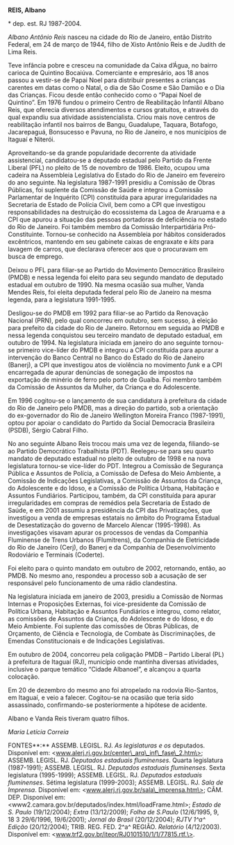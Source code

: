 **REIS, Albano**

\* dep. est. RJ 1987-2004.

*Albano Antônio Reis* nasceu na cidade do Rio de Janeiro, então Distrito
Federal, em 24 de março de 1944, filho de Xisto Antônio Reis e de Judith
de Lima Reis.

Teve infância pobre e cresceu na comunidade da Caixa d’Água, no bairro
carioca de Quintino Bocaiúva. Comerciante e empresário, aos 18 anos
passou a vestir-se de Papai Noel para distribuir presentes a crianças
carentes em datas como o Natal, o dia de São Cosme e São Damião e o Dia
das Crianças. Ficou desde então conhecido como o “Papai Noel de
Quintino”. Em 1976 fundou o primeiro Centro de Reabilitação Infantil
Albano Reis, que oferecia diversos atendimentos e cursos gratuitos, e
através do qual expandiu sua atividade assistencialista. Criou mais nove
centros de reabilitação infantil nos bairros de Bangu, Guadalupe,
Taquara, Botafogo, Jacarepaguá, Bonsucesso e Pavuna, no Rio de Janeiro,
e nos municípios de Itaguaí e Niterói.

Aproveitando-se da grande popularidade decorrente da atividade
assistencial, candidatou-se a deputado estadual pelo Partido da Frente
Liberal (PFL) no pleito de 15 de novembro de 1986. Eleito, ocupou uma
cadeira na Assembleia Legislativa do Estado do Rio de Janeiro em
fevereiro do ano seguinte. Na legislatura 1987-1991 presidiu a Comissão
de Obras Públicas, foi suplente da Comissão de Saúde e integrou a
Comissão Parlamentar de Inquérito (CPI) constituída para apurar
irregularidades na Secretaria de Estado de Polícia Civil, bem como a CPI
que investigou responsabilidades na destruição do ecossistema da Lagoa
de Araruama e a CPI que apurou a situação das pessoas portadoras de
deficiência no estado do Rio de Janeiro. Foi também membro da Comissão
Interpartidária Pró-Constituinte. Tornou-se conhecido na Assembleia por
hábitos considerados excêntricos, mantendo em seu gabinete caixas de
engraxate e *kits* para lavagem de carros, que declarava oferecer aos
que o procuravam em busca de emprego.

Deixou o PFL para filiar-se ao Partido do Movimento Democrático
Brasileiro (PMDB) e nessa legenda foi eleito para seu segundo mandato de
deputado estadual em outubro de 1990. Na mesma ocasião sua mulher, Vanda
Mendes Reis, foi eleita deputada federal pelo Rio de Janeiro na mesma
legenda, para a legislatura 1991-1995.

Desligou-se do PMDB em 1992 para filiar-se ao Partido da Renovação
Nacional (PRN), pelo qual concorreu em outubro, sem sucesso, à eleição
para prefeito da cidade do Rio de Janeiro. Retornou em seguida ao PMDB e
nessa legenda conquistou seu terceiro mandato de deputado estadual, em
outubro de 1994. Na legislatura iniciada em janeiro do ano seguinte
tornou-se primeiro vice-líder do PMDB e integrou a CPI constituída para
apurar a intervenção do Banco Central no Banco do Estado do Rio de
Janeiro (Banerj), a CPI que investigou atos de violência no movimento
*funk* e a CPI encarregada de apurar denúncias de sonegação de impostos
na exportação de minério de ferro pelo porto de Guaíba. Foi membro
também da Comissão de Assuntos da Mulher, da Criança e do Adolescente.

Em 1996 cogitou-se o lançamento de sua candidatura à prefeitura da
cidade do Rio de Janeiro pelo PMDB, mas a direção do partido, sob a
orientação do ex-governador do Rio de Janeiro Wellington Moreira Franco
(1987-1991), optou por apoiar o candidato do Partido da Social
Democracia Brasileira (PSDB), Sérgio Cabral Filho.

No ano seguinte Albano Reis trocou mais uma vez de legenda, filiando-se
ao Partido Democrático Trabalhista (PDT). Reelegeu-se para seu quarto
mandato de deputado estadual no pleito de outubro de 1998 e na nova
legislatura tornou-se vice-líder do PDT. Integrou a Comissão de
Segurança Pública e Assuntos de Polícia, a Comissão de Defesa do Meio
Ambiente, a Comissão de Indicações Legislativas, a Comissão de Assuntos
da Criança, do Adolescente e do Idoso, e a Comissão de Política Urbana,
Habitação e Assuntos Fundiários. Participou, também, da CPI constituída
para apurar irregularidades em compras de remédios pela Secretaria de
Estado de Saúde, e em 2001 assumiu a presidência da CPI das
Privatizações, que investigou a venda de empresas estatais no âmbito do
Programa Estadual de Desestatização do governo de Marcelo Alencar
(1995-1998). As investigações visavam apurar os processos de vendas da
Companhia Fluminense de Trens Urbanos (Flumitrens), da Companhia de
Eletricidade do Rio de Janeiro (Cerj), do Banerj e da Companhia de
Desenvolvimento Rodoviário e Terminais (Coderte).

Foi eleito para o quinto mandato em outubro de 2002, retornando, então,
ao PMDB. No mesmo ano, respondeu a processo sob a acusação de ser
responsável pelo funcionamento de uma rádio clandestina.

Na legislatura iniciada em janeiro de 2003, presidiu a Comissão de
Normas Internas e Proposições Externas, foi vice-presidente da Comissão
de Política Urbana, Habitação e Assuntos Fundiários e integrou, como
relator, as comissões de Assuntos da Criança, do Adolescente e do Idoso,
e do Meio Ambiente. Foi suplente das comissões de Obras Públicas, de
Orçamento, de Ciência e Tecnologia, de Combate às Discriminações, de
Emendas Constitucionais e de Indicações Legislativas.

Em outubro de 2004, concorreu pela coligação PMDB – Partido Liberal (PL)
à prefeitura de Itaguaí (RJ), município onde mantinha diversas
atividades, inclusive o parque temático “Cidade Albanoel”, e alcançou a
quarta colocação.

Em 20 de dezembro do mesmo ano foi atropelado na rodovia Rio-Santos, em
Itaguaí, e veio a falecer. Cogitou-se na ocasião que teria sido
assassinado, confirmando-se posteriormente a hipótese de acidente.

Albano e Vanda Reis tiveram quatro filhos.

*Maria Letícia Correia*

FONTES**:** ASSEMB. LEGISL. RJ. *As legislaturas e os* deputados.
Disponível em: \<www.alerj.rj.gov.br/center\_arq\_inf\_fase\_2.htm\>;
ASSEMB. LEGISL. RJ. *Deputados estaduais fluminenses*. Quarta
legislatura (1987-1991); ASSEMB. LEGISL. RJ. *Deputados estaduais
fluminenses*. Sexta legislatura (1995-1999); ASSEMB. LEGISL. RJ.
*Deputados estaduais fluminenses*. Sétima legislatura (1999-2003);
ASSEMB. LEGISL. RJ. *Sala de Imprensa*. Disponível em:
\<www.alerj.rj.gov.br/sala\_imprensa.htm\>; CÂM. DEP. Disponível em:
\<www2.camara.gov.br/deputados/index.html/loadFrame.html\>; *Estado de
S. Paulo* (19/12/2004); *Extra* (13/12/2009); *Folha de S.Paulo*
(12/6/1995, 9, 18 3 29/6/1996, 19/6/2001); *Jornal do Brasil*
(20/12/2004); *RJTV 1^a^ Edição* (20/12/2004); TRIB. REG. FED. 2^a^
REGIÃO. *Relatório* (4/12/2003). Disponível em:
\<www.trf2.gov.br/iteor/RJ0101510/1/1/77815.rtf.\>.
